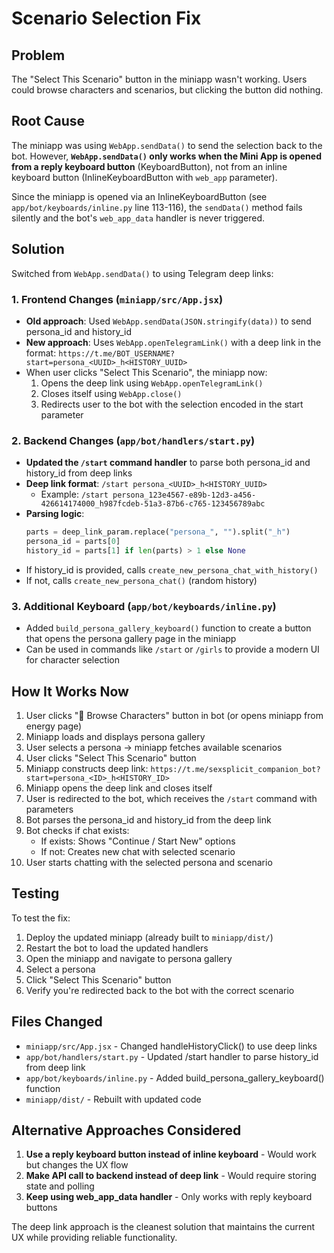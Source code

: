 # Scenario Selection Fix

## Problem

The "Select This Scenario" button in the miniapp wasn't working. Users could browse characters and scenarios, but clicking the button did nothing.

## Root Cause

The miniapp was using `WebApp.sendData()` to send the selection back to the bot. However, **`WebApp.sendData()` only works when the Mini App is opened from a reply keyboard button** (KeyboardButton), not from an inline keyboard button (InlineKeyboardButton with `web_app` parameter).

Since the miniapp is opened via an InlineKeyboardButton (see `app/bot/keyboards/inline.py` line 113-116), the `sendData()` method fails silently and the bot's `web_app_data` handler is never triggered.

## Solution

Switched from `WebApp.sendData()` to using Telegram deep links:

### 1. Frontend Changes (`miniapp/src/App.jsx`)

- **Old approach**: Used `WebApp.sendData(JSON.stringify(data))` to send persona_id and history_id
- **New approach**: Uses `WebApp.openTelegramLink()` with a deep link in the format: `https://t.me/BOT_USERNAME?start=persona_<UUID>_h<HISTORY_UUID>`
- When user clicks "Select This Scenario", the miniapp now:
  1. Opens the deep link using `WebApp.openTelegramLink()`
  2. Closes itself using `WebApp.close()`
  3. Redirects user to the bot with the selection encoded in the start parameter

### 2. Backend Changes (`app/bot/handlers/start.py`)

- **Updated the `/start` command handler** to parse both persona_id and history_id from deep links
- **Deep link format**: `/start persona_<UUID>_h<HISTORY_UUID>`
  - Example: `/start persona_123e4567-e89b-12d3-a456-426614174000_h987fcdeb-51a3-87b6-c765-123456789abc`
- **Parsing logic**:
  ```python
  parts = deep_link_param.replace("persona_", "").split("_h")
  persona_id = parts[0]
  history_id = parts[1] if len(parts) > 1 else None
  ```
- If history_id is provided, calls `create_new_persona_chat_with_history()`
- If not, calls `create_new_persona_chat()` (random history)

### 3. Additional Keyboard (`app/bot/keyboards/inline.py`)

- Added `build_persona_gallery_keyboard()` function to create a button that opens the persona gallery page in the miniapp
- Can be used in commands like `/start` or `/girls` to provide a modern UI for character selection

## How It Works Now

1. User clicks "👯 Browse Characters" button in bot (or opens miniapp from energy page)
2. Miniapp loads and displays persona gallery
3. User selects a persona → miniapp fetches available scenarios
4. User clicks "Select This Scenario" button
5. Miniapp constructs deep link: `https://t.me/sexsplicit_companion_bot?start=persona_<ID>_h<HISTORY_ID>`
6. Miniapp opens the deep link and closes itself
7. User is redirected to the bot, which receives the `/start` command with parameters
8. Bot parses the persona_id and history_id from the deep link
9. Bot checks if chat exists:
   - If exists: Shows "Continue / Start New" options
   - If not: Creates new chat with selected scenario
10. User starts chatting with the selected persona and scenario

## Testing

To test the fix:

1. Deploy the updated miniapp (already built to `miniapp/dist/`)
2. Restart the bot to load the updated handlers
3. Open the miniapp and navigate to persona gallery
4. Select a persona
5. Click "Select This Scenario" button
6. Verify you're redirected back to the bot with the correct scenario

## Files Changed

- `miniapp/src/App.jsx` - Changed handleHistoryClick() to use deep links
- `app/bot/handlers/start.py` - Updated /start handler to parse history_id from deep link
- `app/bot/keyboards/inline.py` - Added build_persona_gallery_keyboard() function
- `miniapp/dist/` - Rebuilt with updated code

## Alternative Approaches Considered

1. **Use a reply keyboard button instead of inline keyboard** - Would work but changes the UX flow
2. **Make API call to backend instead of deep link** - Would require storing state and polling
3. **Keep using web_app_data handler** - Only works with reply keyboard buttons

The deep link approach is the cleanest solution that maintains the current UX while providing reliable functionality.
